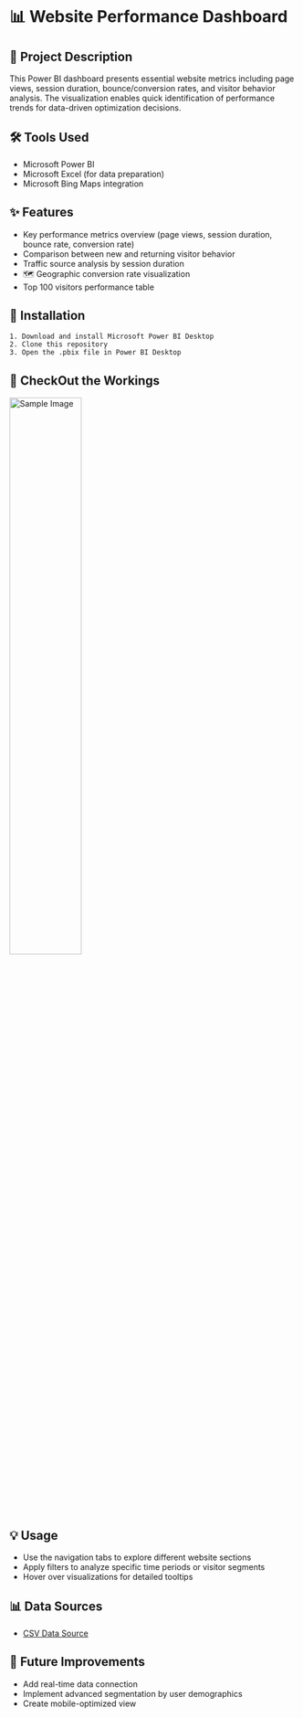 # 📊 Website Performance Dashboard

## 📝 Project Description
This Power BI dashboard presents essential website metrics including page views, session duration, bounce/conversion rates, and visitor behavior analysis. The visualization enables quick identification of performance trends for data-driven optimization decisions.

## 🛠️ Tools Used
- Microsoft Power BI
- Microsoft Excel (for data preparation)
- Microsoft Bing Maps integration

## ✨ Features
- Key performance metrics overview (page views, session duration, bounce rate, conversion rate)
- Comparison between new and returning visitor behavior
- Traffic source analysis by session duration
- 🗺️ Geographic conversion rate visualization
- Top 100 visitors performance table

## 🚀 Installation
    1. Download and install Microsoft Power BI Desktop
    2. Clone this repository
    3. Open the .pbix file in Power BI Desktop

## 👀 CheckOut the Workings
<img src="https://github.com/Kunal-Rawat007/Project_images/blob/main/wpa1.png" alt="Sample Image" style="width:50%; height:auto;">

## 💡 Usage
- Use the navigation tabs to explore different website sections
- Apply filters to analyze specific time periods or visitor segments
- Hover over visualizations for detailed tooltips

## 📊 Data Sources
- [CSV Data Source](https://github.com/Kunal-Rawat007/Website-Performance-Analysis/blob/main/website_performance_analytics.csv)

## 🔮 Future Improvements
- Add real-time data connection
- Implement advanced segmentation by user demographics
- Create mobile-optimized view
